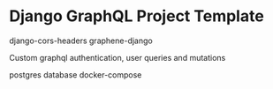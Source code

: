 # Django GraphQL Project Template

django-cors-headers
graphene-django

Custom graphql authentication, user queries and mutations

postgres database
docker-compose